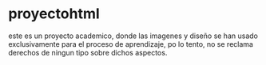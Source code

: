 # proyectohtml
este es un proyecto academico, donde las imagenes y diseño se han usado exclusivamente para el proceso de aprendizaje, po lo tento, no se reclama derechos de ningun tipo sobre dichos aspectos.
